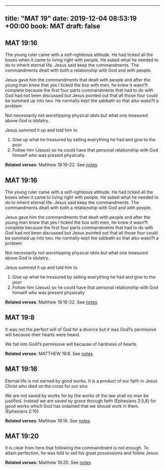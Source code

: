 
---
title: "MAT 19"
date: 2019-12-04 08:53:19 +00:00
book: MAT
draft: false
---

## MAT 19:16

The young ruler came with a self-righteous attitude. He had ticked all the boxes when it came to living right with people. He asked what he needed to do to inherit eternal life. Jesus said keep the commandments. The commandments dealt with both a relationship with God and with people.

Jesus gave him the commandments that dealt with people and after the young man knew that yes I ticked the box with men, he knew it wasn?t complete because the first four parts  commandments that had to do with God had not been discussed but Jesus pointed out that all those four could be summed up into two. He normally kept the sabbath so that also wasn?t a problem

Not necessarily not worshipping physical idols but what one treasured above God is idolatry.

Jesus summed it up and told him to 
1. Give up what he treasured by selling everything he had and give to the poor
2. Follow him (Jesus) so he could have that personal relationship with God himself who was present physically

**Related verses**: Matthew 19:16-22. See [notes](https://my.bible.com/notes/3311856347519902331)


## MAT 19:16

The young ruler came with a self-righteous attitude. He had ticked all the boxes when it came to living right with people. He asked what he needed to do to inherit eternal life. Jesus said keep the commandments. The commandments dealt with both a relationship with God and with people.

Jesus gave him the commandments that dealt with people and after the young man knew that yes I ticked the box with men, he knew it wasn?t complete because the first four parts  commandments that had to do with God had not been discussed but Jesus pointed out that all those four could be summed up into two. He normally kept the sabbath so that also wasn?t a problem

Not necessarily not worshipping physical idols but what one treasured above God is idolatry.

Jesus summed it up and told him to 
1. Give up what he treasured by selling everything he had and give to the poor
2. Follow him (Jesus) so he could have that personal relationship with God himself who was present physically

**Related verses**: Matthew 19:16-22. See [notes](https://my.bible.com/notes/3311856347696063101)


## MAT 19:8

It was not the perfect will of God for a divorce but it was God?s permissive will because their hearts were heard.

We fall into God?s permissive will because of hardness of hearts.

**Related verses**: MATTHEW 19:8. See [notes](https://my.bible.com/notes/2846488838259073162)


## MAT 19:16

Eternal life is not earned by good works. It is a product of our faith in Jesus Christ who died on the cross for our sins

We are not saved by works for by the works of the law shall no man be justified. Instead we are saved by grace through faith (Ephesians 2:5,8) for good works which God has ordained that we should work in them. (Ephesians 2:10)

**Related verses**: Matthew 19:16. See [notes](https://my.bible.com/notes/2496358740988256654)


## MAT 19:20

It is clear from here that following the commandment is not enough. To attain perfection, he was told to sell his great possessions and follow Jesus

**Related verses**: Matthew 19:20. See [notes](https://my.bible.com/notes/2451850262219580050)

